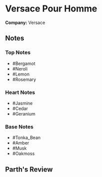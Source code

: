 # Versace Pour Homme

**Company:** Versace

## Notes

### Top Notes
- #Bergamot
- #Neroli
- #Lemon
- #Rosemary

### Heart Notes
- #Jasmine
- #Cedar
- #Geranium

### Base Notes
- #Tonka_Bean
- #Amber
- #Musk
- #Oakmoss

## Parth's Review

<!-- Add your review here -->
